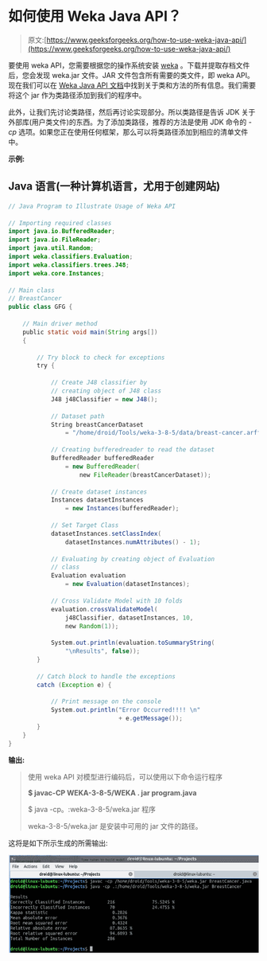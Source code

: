 # 如何使用 Weka Java API？

> 原文:[https://www.geeksforgeeks.org/how-to-use-weka-java-api/](https://www.geeksforgeeks.org/how-to-use-weka-java-api/)

要使用 weka API，您需要根据您的操作系统安装 [weka](https://waikato.github.io/weka-wiki/downloading_weka/) 。下载并提取存档文件后，您会发现 weka.jar 文件。JAR 文件包含所有需要的类文件，即 weka API。现在我们可以在 [Weka Java API 文档](https://weka.sourceforge.io/doc.stable-3-8/)中找到关于类和方法的所有信息。我们需要将这个 jar 作为类路径添加到我们的程序中。

此外，让我们先讨论类路径，然后再讨论实现部分。所以类路径是告诉 JDK 关于外部库(用户类文件)的东西。为了添加类路径，推荐的方法是使用 JDK 命令的 *-cp* 选项。如果您正在使用任何框架，那么可以将类路径添加到相应的清单文件中。

**示例:**

## Java 语言(一种计算机语言，尤用于创建网站)

```java
// Java Program to Illustrate Usage of Weka API

// Importing required classes
import java.io.BufferedReader;
import java.io.FileReader;
import java.util.Random;
import weka.classifiers.Evaluation;
import weka.classifiers.trees.J48;
import weka.core.Instances;

// Main class
// BreastCancer
public class GFG {

    // Main driver method
    public static void main(String args[])
    {

        // Try block to check for exceptions
        try {

            // Create J48 classifier by
            // creating object of J48 class
            J48 j48Classifier = new J48();

            // Dataset path
            String breastCancerDataset
                = "/home/droid/Tools/weka-3-8-5/data/breast-cancer.arff";

            // Creating bufferedreader to read the dataset
            BufferedReader bufferedReader
                = new BufferedReader(
                    new FileReader(breastCancerDataset));

            // Create dataset instances
            Instances datasetInstances
                = new Instances(bufferedReader);

            // Set Target Class
            datasetInstances.setClassIndex(
                datasetInstances.numAttributes() - 1);

            // Evaluating by creating object of Evaluation
            // class
            Evaluation evaluation
                = new Evaluation(datasetInstances);

            // Cross Validate Model with 10 folds
            evaluation.crossValidateModel(
                j48Classifier, datasetInstances, 10,
                new Random(1));

            System.out.println(evaluation.toSummaryString(
                "\nResults", false));
        }

        // Catch block to handle the exceptions
        catch (Exception e) {

            // Print message on the console
            System.out.println("Error Occurred!!!! \n"
                               + e.getMessage());
        }
    }
}
```

**输出:**

> 使用 weka API 对模型进行编码后，可以使用以下命令运行程序
> 
> **$ javac-CP WEKA-3-8-5/WEKA . jar program.java**
> 
> $ java -cp。:weka-3-8-5/weka.jar 程序
> 
> weka-3-8-5/weka.jar 是安装中可用的 jar 文件的路径。

这将是如下所示生成的所需输出:

![](img/f45b92a57147e468b874613b6f311570.png)